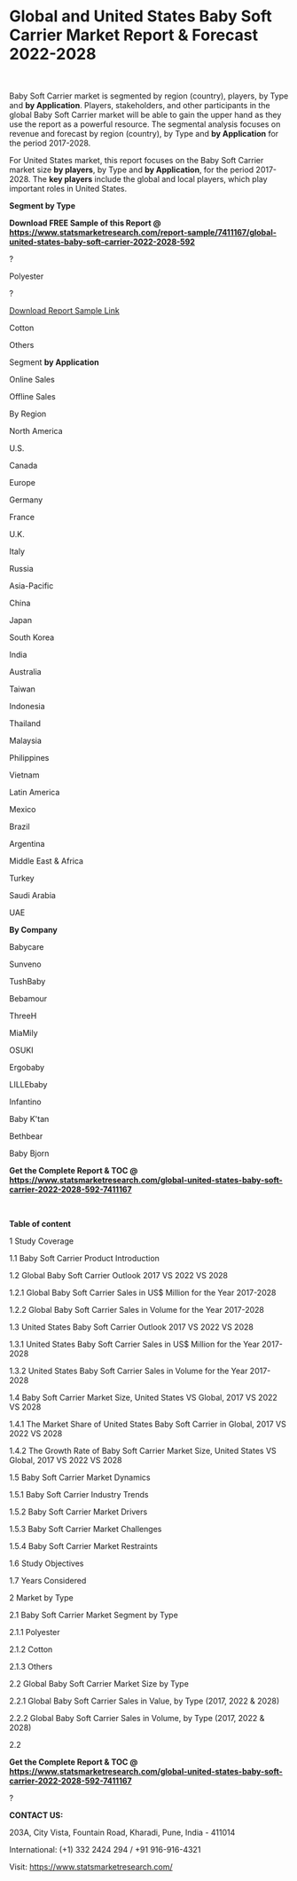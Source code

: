 <h1>Global and United States Baby Soft Carrier Market Report & Forecast 2022-2028</h1><br/><p>Baby Soft Carrier market is segmented by region (country), players, by Type and <strong>by Application</strong>. Players, stakeholders, and other participants in the global Baby Soft Carrier market will be able to gain the upper hand as they use the report as a powerful resource. The segmental analysis focuses on revenue and forecast by region (country), by Type and <strong>by Application</strong> for the period 2017-2028.</p>
 
 
 
 <p>For United States market, this report focuses on the Baby Soft Carrier market size <strong>by players</strong>, by Type and <strong>by Application</strong>, for the period 2017-2028. The <strong>key players</strong> include the global and local players, which play important roles in United States.</p>
 
 
 
 <p><strong>Segment by Type</strong></p>
 
 
 
 <div><b>Download FREE Sample of this Report @ <a href="https://www.statsmarketresearch.com/download-free-sample/7411167/global-united-states-baby-soft-carrier-2022-2028-592">https://www.statsmarketresearch.com/report-sample/7411167/global-united-states-baby-soft-carrier-2022-2028-592</a></b></div>
 
 
 
 <p>? </p>
 
 
 
 <p>Polyester</p>
 
 
 
 <p>? </p>
 
 
 
 <p><a href="https://www.statsmarketresearch.com/download-free-sample/7411167/global-united-states-baby-soft-carrier-2022-2028-592">Download Report Sample Link</a></p>
 
 
 
 <p>Cotton</p>
 
 
 
 <p>Others</p>
 
 
 
 <p>Segment <strong>by Application</strong></p>
 
 
 
 <p>Online Sales</p>
 
 
 
 <p>Offline Sales</p>
 
 
 
 <p>By Region</p>
 
 
 
 <p>North America</p>
 
 
 
 <p>U.S.</p>
 
 
 
 <p>Canada</p>
 
 
 
 <p>Europe</p>
 
 
 
 <p>Germany</p>
 
 
 
 <p>France</p>
 
 
 
 <p>U.K.</p>
 
 
 
 <p>Italy</p>
 
 
 
 <p>Russia</p>
 
 
 
 <p>Asia-Pacific</p>
 
 
 
 <p>China</p>
 
 
 
 <p>Japan</p>
 
 
 
 <p>South Korea</p>
 
 
 
 <p>India</p>
 
 
 
 <p>Australia</p>
 
 
 
 <p>Taiwan</p>
 
 
 
 <p>Indonesia</p>
 
 
 
 <p>Thailand</p>
 
 
 
 <p>Malaysia</p>
 
 
 
 <p>Philippines</p>
 
 
 
 <p>Vietnam</p>
 
 
 
 <p>Latin America</p>
 
 
 
 <p>Mexico</p>
 
 
 
 <p>Brazil</p>
 
 
 
 <p>Argentina</p>
 
 
 
 <p>Middle East & Africa</p>
 
 
 
 <p>Turkey</p>
 
 
 
 <p>Saudi Arabia</p>
 
 
 
 <p>UAE</p>
 
 
 
 <p><strong>By Company</strong></p>
 
 
 
 <p>Babycare</p>
 
 
 
 <p>Sunveno</p>
 
 
 
 <p>TushBaby</p>
 
 
 
 <p>Bebamour</p>
 
 
 
 <p>ThreeH</p>
 
 
 
 <p>MiaMily</p>
 
 
 
 <p>OSUKI</p>
 
 
 
 <p>Ergobaby</p>
 
 
 
 <p>LILLEbaby</p>
 
 
 
 <p>Infantino</p>
 
 
 
 <p>Baby K&#39;tan</p>
 
 
 
 <p>Bethbear</p>
 
 
 
 <p>Baby Bjorn</p>
 
 
 
 <div><b>Get the Complete Report & TOC @ <a href="https://www.statsmarketresearch.com/global-united-states-baby-soft-carrier-2022-2028-592-7411167">https://www.statsmarketresearch.com/global-united-states-baby-soft-carrier-2022-2028-592-7411167</a></b></div>
 
 
 
 <p><br />
 
 <b>Table of content</b></p>
 
 
 
 <p>1 Study Coverage<br />
 
 1.1 Baby Soft Carrier Product Introduction<br />
 
 1.2 Global Baby Soft Carrier Outlook 2017 VS 2022 VS 2028<br />
 
 1.2.1 Global Baby Soft Carrier Sales in US$ Million for the Year 2017-2028<br />
 
 1.2.2 Global Baby Soft Carrier Sales in Volume for the Year 2017-2028<br />
 
 1.3 United States Baby Soft Carrier Outlook 2017 VS 2022 VS 2028<br />
 
 1.3.1 United States Baby Soft Carrier Sales in US$ Million for the Year 2017-2028<br />
 
 1.3.2 United States Baby Soft Carrier Sales in Volume for the Year 2017-2028<br />
 
 1.4 Baby Soft Carrier Market Size, United States VS Global, 2017 VS 2022 VS 2028<br />
 
 1.4.1 The Market Share of United States Baby Soft Carrier in Global, 2017 VS 2022 VS 2028<br />
 
 1.4.2 The Growth Rate of Baby Soft Carrier Market Size, United States VS Global, 2017 VS 2022 VS 2028<br />
 
 1.5 Baby Soft Carrier Market Dynamics<br />
 
 1.5.1 Baby Soft Carrier Industry Trends<br />
 
 1.5.2 Baby Soft Carrier Market Drivers<br />
 
 1.5.3 Baby Soft Carrier Market Challenges<br />
 
 1.5.4 Baby Soft Carrier Market Restraints<br />
 
 1.6 Study Objectives<br />
 
 1.7 Years Considered<br />
 
 2 Market by Type<br />
 
 2.1 Baby Soft Carrier Market Segment by Type<br />
 
 2.1.1 Polyester<br />
 
 2.1.2 Cotton<br />
 
 2.1.3 Others<br />
 
 2.2 Global Baby Soft Carrier Market Size by Type<br />
 
 2.2.1 Global Baby Soft Carrier Sales in Value, by Type (2017, 2022 & 2028)<br />
 
 2.2.2 Global Baby Soft Carrier Sales in Volume, by Type (2017, 2022 & 2028)<br />
 
 2.2</p>
 
 
 
 <div><b>Get the Complete Report & TOC @ <a href="https://www.statsmarketresearch.com/global-united-states-baby-soft-carrier-2022-2028-592-7411167">https://www.statsmarketresearch.com/global-united-states-baby-soft-carrier-2022-2028-592-7411167</a></b></div>
 
 
 
 <p>? </p>
 
 
 
 <p><b>CONTACT US:</b><br />
 
 203A, City Vista, Fountain Road, Kharadi, Pune, India - 411014<br />
 
 International: (+1) 332 2424 294 / +91 916-916-4321<br />
 
 Visit: <a href="https://www.statsmarketresearch.com/">https://www.statsmarketresearch.com/</a></p>